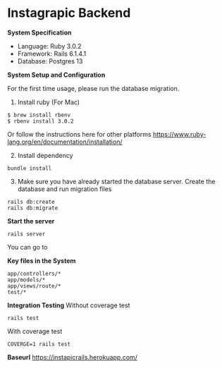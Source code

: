 # Instagrapic Backend

**System Specification**

* Language: Ruby 3.0.2
* Framework: Rails 6.1.4.1
* Database: Postgres 13

**System Setup and Configuration**

For the first time usage, please run the database migration. 

1. Install ruby (For Mac)
```
$ brew install rbenv
$ rbenv install 3.0.2
```
Or follow the instructions here for other platforms
https://www.ruby-lang.org/en/documentation/installation/

2. Install dependency
```
bundle install
```

3. Make sure you have already started the database server. Create the database and run migration files
```
rails db:create
rails db:migrate
```

**Start the server**
```
rails server
```
You can go to 

**Key files in the System**

```
app/controllers/*
app/models/*
app/views/route/*
test/*
```

**Integration Testing**
Without coverage test
```
rails test
```

With coverage test
```
COVERGE=1 rails test
```

**Baseurl** 
https://instapicrails.herokuapp.com/

